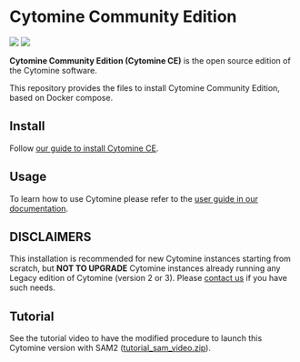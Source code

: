 # Cytomine Community Edition 

[![](https://img.shields.io/github/v/release/cytomine/Cytomine-community-edition)](https://github.com/cytomine/Cytomine-community-edition)
[![](https://img.shields.io/docker/pulls/cytomine/installer)](https://hub.docker.com/r/cytomine/installer/)

**Cytomine Community Edition (Cytomine CE)** is the open source edition of the Cytomine software.

This repository provides the files to install Cytomine Community Edition, based on Docker compose.

## Install

Follow [our guide to install Cytomine CE](https://doc.uliege.cytomine.org/admin-guide/ce/installation).

## Usage

To learn how to use Cytomine please refer to the [user guide in our documentation](https://doc.uliege.cytomine.org/user-guide).

## DISCLAIMERS

This installation is recommended for new Cytomine instances starting from scratch, but **NOT TO UPGRADE** Cytomine instances already running any Legacy edition of Cytomine (version 2 or 3). Please [contact us](mailto:uliege@cytomine.org) if you have such needs.

## Tutorial

See the tutorial video to have the modified procedure to launch this Cytomine version with SAM2 ([tutorial_sam_video.zip](https://drive.google.com/file/d/1rbWN2Aisuq-xNbyf514vhe_hCbxYHHwN/view?usp=drive_link)).
